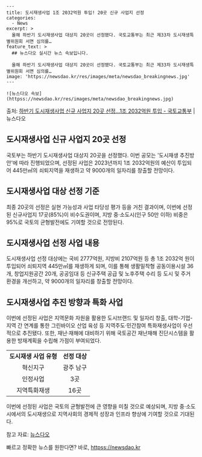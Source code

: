     ---
    title: 도시재생사업 1조 2032억원 투입! 20곳 신규 사업지 선정
    categories:
      - News
    excerpt: >
      올해 하반기 도시재생사업 대상지 20곳이 선정됐다. 국토교통부는 최근 제33차 도시재생특별위원회 서면 심의를…
    feature_text: >
      ## 뉴스다오 실시간 뉴스 속보입니다.
    
      올해 하반기 도시재생사업 대상지 20곳이 선정됐다. 국토교통부는 최근 제33차 도시재생특별위원회 서면 심의를…
    image: 'https://newsdao.kr/res/images/meta/newsdao_breakingnews.jpg'
    ---
    
    ![뉴스다오 속보](httpss://newsdao.kr/res/images/meta/newsdao_breakingnews.jpg)

<p>출처: <a href="httpss://newsdao.kr/2807" rel="dofollow">하반기 도시재생사업 신규 사업지 20곳 선정…1조 2032억원 투입 - 국토교통부</a> | 뉴스다오</p>

<h2 data-ke-size="size26">도시재생사업 신규 사업지 20곳 선정</h2>
국토부는 하반기 도시재생사업 대상지 20곳을 선정했다. 이번 공모는 '도시재생 추진방안'에 따라 진행되었으며, 선정된 사업은 2023년까지 1조 2032억원의 예산이 투입되어 445만㎡의 쇠퇴지역을 재생하고 약 9000개의 일자리를 창출할 전망이다.

<h2 data-ke-size="size24">도시재생사업 대상 선정 기준</h2>
<p data-ke-size="size16">최종 20곳의 선정은 실현 가능성과 사업 타당성 평가 등을 거친 결과이며, 이번에 선정된 신규사업지 17곳(85%)이 비수도권이며, 지방 중·소도시(인구 50만 이하) 비중은 95%로 국토의 균형발전에도 기여할 것으로 전망된다.</p>

<h2 data-ke-size="size24">도시재생사업 선정 사업 내용</h2>
<p data-ke-size="size16">도시재생사업 선정 대상에는 국비 2777억원, 지방비 2107억원 등 총 1조 2032억 원이 투입되어 쇠퇴지역 445만㎡를 재생하게 되며, 이를 통해 생활밀착형 공동이용시설 36개, 창업지원공간 20개, 공공임대 등 신규주택 공급 및 노후주택 수리 등 도시 및 주거 환경을 개선하고, 약 9000개의 일자리를 창출할 전망이다.</p>

<h2 data-ke-size="size24">도시재생사업 추진 방향과 특화 사업</h2>
<p data-ke-size="size16">이번에 선정된 사업은 지역문화 자원을 활용한 도시브랜드 및 일자리 창출, 대학-기업-지역 간 연계를 통한 그린바이오 산업 육성 등 지역주도·민간참여 특화재생사업이 우선적으로 추진됐다. 또한, 재난·재해에 대비하기 위해 국토공간 재난재해 진단시스템을 활용한 방재계획을 수립해 가점이 부여되었다.</p>

<table>
	<tr>
		<td style="text-align: center; height: 17px;"><b>도시재생 사업 유형</b></td>
		<td style="text-align: center; height: 17px;"><b>선정 대상</b></td>
	</tr>
	<tr>
		<td style="text-align: center; height: 17px;">혁신지구</td>
		<td style="text-align: center; height: 17px;">광주 남구</td>
	</tr>
	<tr>
		<td style="text-align: center; height: 17px;">인정사업</td>
		<td style="text-align: center; height: 17px;">3곳</td>
	</tr>
	<tr>
		<td style="text-align: center; height: 17px;">지역특화재생</td>
		<td style="text-align: center; height: 17px;">16곳</td>
	</tr>
</table>

<p data-ke-size="size16">이번에 선정된 사업은 국토의 균형발전에 큰 영향을 미칠 것으로 예상되며, 지방 중·소도시에서의 도시재생으로 지역사회의 경제적 성장과 인프라 향상에 기여할 것으로 기대된다.</p>

참고 자료: <a href="httpss://newsdao.kr/2807">뉴스다오</a> 

빠르고 정확한 뉴스를 원한다면? 바로, <a href="httpss://newsdao.kr" rel="dofollow">httpss://newsdao.kr</a>


    